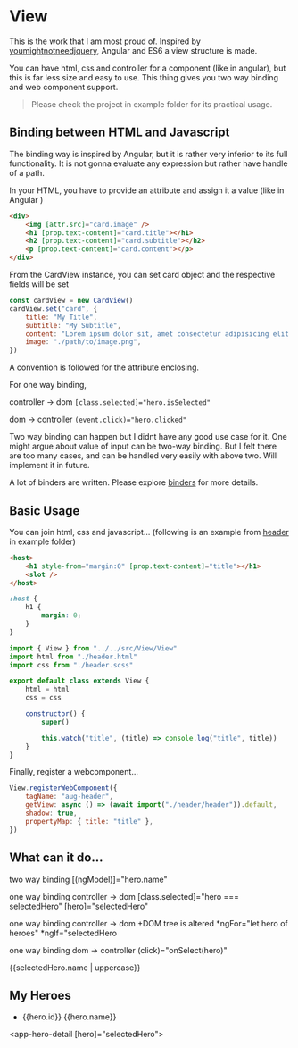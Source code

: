 # View

This is the work that I am most proud of. Inspired by [youmightnotneedjquery](https://youmightnotneedjquery.com/), Angular and ES6 a view structure is made.

You can have html, css and controller for a component (like in angular), but this is far less size and easy to use. This thing gives you two way binding and web component support.

> Please check the project in example folder for its practical usage.

## Binding between HTML and Javascript

The binding way is inspired by Angular, but it is rather very inferior to its full functionality. It is not gonna evaluate any expression but rather have handle of a path.

In your HTML, you have to provide an attribute and assign it a value (like in Angular )

```html
<div>
    <img [attr.src]="card.image" />
    <h1 [prop.text-content]="card.title"></h1>
    <h2 [prop.text-content]="card.subtitle"></h2>
    <p [prop.text-content]="card.content"></p>
</div>
```

From the CardView instance, you can set card object and the respective fields will be set

```javascript
const cardView = new CardView()
cardView.set("card", {
    title: "My Title",
    subtitle: "My Subtitle",
    content: "Lorem ipsum dolor sit, amet consectetur adipisicing elit. Sequi, libero?",
    image: "./path/to/image.png",
})
```

A convention is followed for the attribute enclosing.

For one way binding,

controller -> dom `[class.selected]="hero.isSelected"`

dom -> controller `(event.click)="hero.clicked"`

Two way binding can happen but I didnt have any good use case for it. One might argue about value of input can be two-way binding. But I felt there are too many cases, and can be handled very easily with above two. Will implement it in future.

A lot of binders are written. Please explore [binders](./binders) for more details.

## Basic Usage

You can join html, css and javascript... (following is an example from [header](./../../example/header) in example folder)

```html
<host>
    <h1 style-from="margin:0" [prop.text-content]="title"></h1>
    <slot />
</host>
```

```scss
:host {
    h1 {
        margin: 0;
    }
}
```

```javascript
import { View } from "../../src/View/View"
import html from "./header.html"
import css from "./header.scss"

export default class extends View {
    html = html
    css = css

    constructor() {
        super()

        this.watch("title", (title) => console.log("title", title))
    }
}
```

Finally, register a webcomponent...

```javascript
View.registerWebComponent({
    tagName: "aug-header",
    getView: async () => (await import("./header/header")).default,
    shadow: true,
    propertyMap: { title: "title" },
})
```

## What can it do...

two way binding
[(ngModel)]="hero.name"

one way binding
controller -> dom
[class.selected]="hero === selectedHero"
[hero]="selectedHero"

one way binding
controller -> dom
+DOM tree is altered
*ngFor="let hero of heroes"
*ngIf="selectedHero

one way binding
dom -> controller
(click)="onSelect(hero)"

{{selectedHero.name | uppercase}}

<h2>My Heroes</h2>

<ul class="heroes" [(ngModel)]="hero.name">
  <li *ngfor="let hero of heroes" [class.selected]="hero === selectedHero" (click)="onSelect(hero)">
    <span class="badge" [class.asdf]="hero === selectedHero">{{hero.id}}</span> {{hero.name}}
  </li>
</ul>

<app-hero-detail [hero]="selectedHero"></app-hero-detail>
